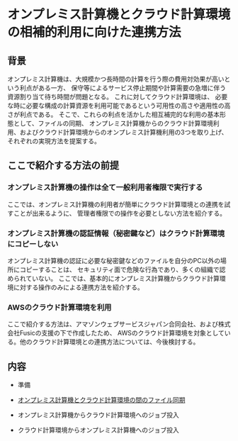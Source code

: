 # オンプレミス計算機とクラウド計算環境の相補的利用に向けた連携方法

## 背景

オンプレミス計算機は、大規模かつ長時間の計算を行う際の費用対効果が高いという利点がある一方、
保守等によるサービス停止期間や計算需要の急増に伴う資源割り当て待ち時間が問題となる。
これに対してクラウド計算環境は、
必要な時に必要な構成の計算資源を利用可能であるという可用性の高さや適用性の高さが利点である。
そこで、これらの利点を活かした相互補完的な利用の基本形態として、ファイルの同期、
オンプレミス計算機からのクラウド計算環境利用、およびクラウド計算環境からのオンプレミス計算機利用の3つを取り上げ、
それぞれの実現方法を提案する。

## ここで紹介する方法の前提

### オンプレミス計算機の操作は全て一般利用者権限で実行する

ここでは、オンプレミス計算機の利用者が簡単にクラウド計算環境との連携を試すことが出来るように、
管理者権限での操作を必要としない方法を紹介する。

### オンプレミス計算機の認証情報（秘密鍵など）はクラウド計算環境にコピーしない

オンプレミス計算機の認証に必要な秘密鍵などのファイルを自分のPC以外の場所にコピーすることは、
セキュリティ面で危険な行為であり、多くの組織で認められていない。
ここでは、基本的にオンプレミス計算機からクラウド計算環境に対する操作のみによる連携方法を紹介する。

### AWSのクラウド計算環境を利用

ここで紹介する方法は、アマゾンウェブサービスジャパン合同会社、および株式会社Fusicの支援の下で作成したため、
AWSのクラウド計算環境を対象としている。他のクラウド計算環境との連携方法については、今後検討する。

## 内容

* 準備

* [オンプレミス計算機とクラウド計算環境の間のファイル同期](sync.md)

* オンプレミス計算機からクラウド計算環境へのジョブ投入

* クラウド計算環境からオンプレミス計算機へのジョブ投入

